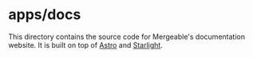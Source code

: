 # apps/docs

This directory contains the source code for Mergeable's documentation website.
It is built on top of [Astro](https://astro.build) and [Starlight](https://starlight.astro.build).
